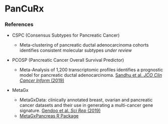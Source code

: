 # PanCuRx

### References
 * CSPC (Consensus Subtypes for Pancreatic Cancer)
   * Meta-clustering of pancreatic ductal adenocarcinoma cohorts identifies consistent molecular subtypes  _under review_

 * PCOSP (Pancreatic Cancer Overall Survival Predictor)
   * Meta-Analysis of 1,200 transcriptomic profiles identifies a prognostic model for pancreatic ductal adenocarcinoma. [Sandhu et al. _JCO Clin Cancer Inform_ (2019)](https://doi.org/10.1200/CCI.18.00102)

 * MetaGx
   * MetaGxData: clinically annotated breast, ovarian and pancreatic cancer datasets and their use in generating a multi-cancer gene signature. [Gendoo et al. _Sci Rep_ (2019)](https://doi.org/10.1038/s41598-019-45165-4)
   * [MetaGxPancreas R Package](https://doi.org/doi:10.18129/B9.bioc.MetaGxPancreas)
